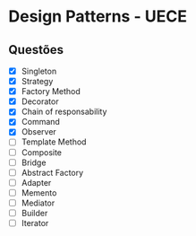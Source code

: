 # Design Patterns - UECE

## Questões

- [x] Singleton
- [x] Strategy
- [x] Factory Method
- [x] Decorator
- [x] Chain of responsability
- [x] Command
- [x] Observer
- [ ] Template Method
- [ ] Composite
- [ ] Bridge
- [ ] Abstract Factory
- [ ] Adapter
- [ ] Memento
- [ ] Mediator
- [ ] Builder
- [ ] Iterator